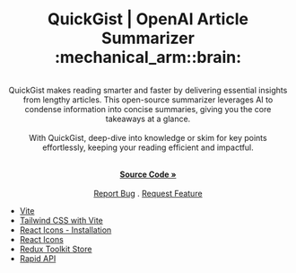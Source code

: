 <a id="readme-top"></a>

<h1 align="center">QuickGist | OpenAI Article Summarizer :mechanical_arm::brain:</h1> 

<div align="center">

<img src="" alt="">

<p align="center">QuickGist makes reading smarter and faster by delivering essential insights from lengthy articles. This open-source summarizer leverages AI to condense information into concise summaries, giving you the core takeaways at a glance.
<br/>
<br/>
With QuickGist, deep-dive into knowledge or skim for key points effortlessly, keeping your reading efficient and impactful.
<br />
<br />

<a href="https://github.com/AmberForrester/QuickGist"><strong>Source Code »</strong></a>
<br />
<br />
<a href="">Report Bug</a>
.
<a href="">Request Feature</a>
</p>
</div>
















* [Vite](https://vite.dev/guide/)
* [Tailwind CSS with Vite](https://tailwindcss.com/docs/guides/vite)
* [React Icons - Installation ](https://www.npmjs.com/package/react-icons)
* [React Icons](https://react-icons.github.io/react-icons/)
* [Redux Toolkit Store](https://redux-toolkit.js.org/api/configureStore)
* [Rapid API](https://rapidapi.com/)
